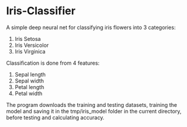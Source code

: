 # Iris-Classifier
A simple deep neural net for classifying iris flowers into 3 categories:

  1. Iris Setosa
  2. Iris Versicolor
  3. Iris Virginica

Classification is done from 4 features:

  1. Sepal length
  2. Sepal width
  3. Petal length
  4. Petal width

The program downloads the training and testing datasets, training the model and saving it in the tmp/iris_model folder in the current directory, before testing and calculating accuracy.

